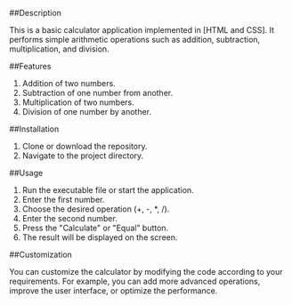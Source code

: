 ##Description

This is a basic calculator application implemented in [HTML and CSS]. It performs simple arithmetic operations such as addition, subtraction, multiplication, and division.

##Features

1) Addition of two numbers.
2) Subtraction of one number from another.
3) Multiplication of two numbers.
4) Division of one number by another.

##Installation

1) Clone or download the repository.
2) Navigate to the project directory.

##Usage

1) Run the executable file or start the application.
2) Enter the first number.
3) Choose the desired operation (+, -, *, /).
4) Enter the second number.
5) Press the "Calculate" or "Equal" button.
6) The result will be displayed on the screen.

##Customization

You can customize the calculator by modifying the code according to your requirements. For example, you can add more advanced operations, improve the user interface, or optimize the performance.
